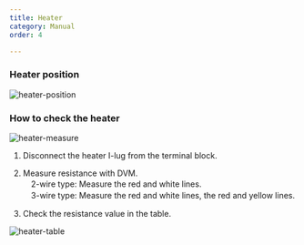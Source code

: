 ```yaml
---
title: Heater
category: Manual
order: 4

---
```


### **Heater position**  

![heater-position](https://user-images.githubusercontent.com/85915538/125907349-bd8d37ae-894d-438c-82be-3d633010b6a9.png)


### **How to check the heater**  

![heater-measure](https://user-images.githubusercontent.com/85915538/125437109-c86f9348-e574-4e7a-8731-7eb26cf8eea1.png)

<!---
1) Terminal Block에서 Heater의 I-lug를 분리한다.  
2) DVM으로 저항을 측정한다.  
2선식 : 빨간선과 흰선을 측정한다.  
3선식 : 빨간색과 흰선, 빨간색과 노란선을 측정한다.  
3) 각 부위 별 저항값을 확인한다.  
--->

1) Disconnect the heater I-lug from the terminal block.  

2) Measure resistance with DVM.  
　2-wire type: Measure the red and white lines.  
　3-wire type: Measure the red and white lines, the red and yellow lines.  
 
3) Check the resistance value in the table.  

![heater-table](https://user-images.githubusercontent.com/85915538/125907337-ff64a756-9577-409d-a4e9-5c27700796ac.png)
